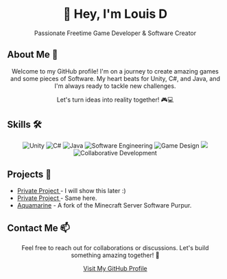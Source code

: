 <!-- Title and Header -->
<h1 align="center">👋 Hey, I'm Louis D</h1>
<p align="center">Passionate Freetime Game Developer & Software Creator</p>

<!-- About Me -->
<h2>About Me 🚀</h2>
<p align="center">Welcome to my GitHub profile! I'm on a journey to create amazing games and some pieces of Software. My heart beats for Unity, C#, and Java, and I'm always ready to tackle new challenges.</p>
<p align="center">Let's turn ideas into reality together! 🎮💻</p>

<!-- Skills -->
<!-- Skills -->
<h2>Skills 🛠️</h2>
<p align="center">
  <img src="https://img.shields.io/badge/Unity-Game%20Development-blueviolet" alt="Unity">
  <img src="https://img.shields.io/badge/C%23-Programming-brightgreen" alt="C#">
  <img src="https://img.shields.io/badge/Java-Development-orange" alt="Java">
  <img src="https://img.shields.io/badge/Software%20Engineering-informational" alt="Software Engineering">
  <img src="https://img.shields.io/badge/Game%20Design-creative-success" alt="Game Design">
  <img src="https://img.shields.io/badge/Documentation%20Pro-%F0%9F%93%84-green">
  <img src="https://img.shields.io/badge/Collaborative%20Development-blue" alt="Collaborative Development">
</p>

<!-- Projects -->
<h2>Projects 🚧</h2>
<ul>
  <li><a href="https://github.com/TinxLD">Private Project </a> - I will show this later :)</li>
  <li><a href="https://github.com/TinxLD">Private Project </a> - Same here.</li>
  <li><a href="https://github.com/TinxLD/Aquamarine">Aquamarine</a> - A fork of the Minecraft Server Software Purpur.</li>
</ul>

<!-- Contact Me -->
<h2>Contact Me 📫</h2>
<p align="center">Feel free to reach out for collaborations or discussions. Let's build something amazing together! 🤝</p>

<!-- GitHub Profile Link -->
<p align="center"><a href="https://github.com/LouisD">Visit My GitHub Profile</a></p>
